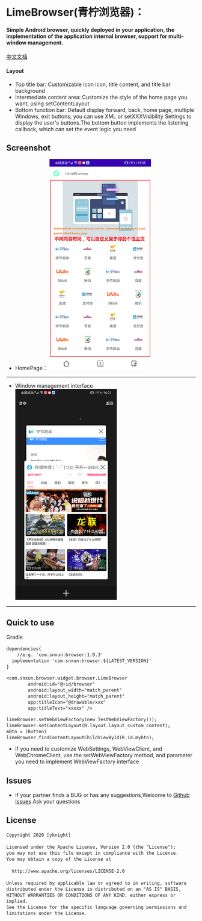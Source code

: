 # LimeBrowser(青柠浏览器)：

#### Simple Android browser, quickly deployed in your application, the implementation of the application internal browser, support for multi-window management.

[中文文档](https://github.com/YassKnight/LimeBrowser/blob/main/resources/README_zh.md)

#### Layout 

* Top title bar: Customizable icon icon, title content, and title bar background
* Intermediate content area: Customize the style of the home page you want, using setContentLayout
* Bottom function bar: Default display forward, back, home page, multiple Windows, exit buttons, you can use XML or setXXXVisibility Settings to display the user's buttons.The bottom button implements the listening callback, which can set the event logic you need


## Screenshot

* HomePage：
  ![HomePage](https://github.com/YassKnight/LimeBrowser/blob/main/resources/homepage.png)

---

* Window management interface
  ![Window management interface](https://github.com/YassKnight/LimeBrowser/blob/main/resources/multiwindows.png)

---

## Quick to use

Gradle

```
dependencies{
    //e.g. 'com.snxun:browser:1.0.3'
  implementation 'com.snxun:browser:${LATEST_VERSION}'
}
```

```
<com.snxun.browser.widget.browser.LimeBrowser
        android:id="@+id/browser"
        android:layout_width="match_parent"
        android:layout_height="match_parent"
        app:titleIcon="@drawable/xxx"
        app:titleText="xxxxx" />
```

```
limeBrowser.setWebViewFactory(new TestWebViewFactory());
limeBrowser.setContentLayout(R.layout.layout_custom_content);
mBtn = (Button) limeBrowser.findContentLayoutChildViewById(R.id.mybtn);
```

* If you need to customize WebSettings, WebViewClient, and WebChromeClient, use the setWebViewFactory method, and parameter you need to implement WebViewFactory interface

## Issues
* If your partner finds a BUG or has any suggestions,Welcome to [Github Issues](https://github.com/YassKnight/LimeBrowser/issues) Ask your questions

## License

```
Copyright 2020 [yknight]

Licensed under the Apache License, Version 2.0 (the "License");
you may not use this file except in compliance with the License.
You may obtain a copy of the License at

  http://www.apache.org/licenses/LICENSE-2.0

Unless required by applicable law or agreed to in writing, software
distributed under the License is distributed on an "AS IS" BASIS,
WITHOUT WARRANTIES OR CONDITIONS OF ANY KIND, either express or implied.
See the License for the specific language governing permissions and
limitations under the License.
```

